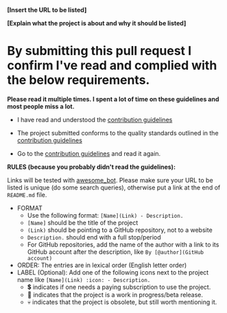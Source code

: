 
<!-- Congrats on creating an Awesome Docker entry! 🎉 -->


<!-- Please fill in the below placeholders -->

**[Insert the URL to be listed]**

**[Explain what the project is about and why it should be listed]**


# By submitting this pull request I confirm I've read and complied with the below requirements.

**Please read it multiple times. I spent a lot of time on these guidelines and most people miss a lot.**

- I have read and understood the [contribution guidelines](https://github.com/veggiemonk/awesome-docker/blob/master/CONTRIBUTING.md)

- The project submitted conforms to the quality standards outlined in the [contribution guidelines](https://github.com/veggiemonk/awesome-docker/blob/master/CONTRIBUTING.md)

- Go to the [contribution guidelines](https://github.com/veggiemonk/awesome-docker/blob/master/CONTRIBUTING.md) and read it again.


**RULES (because you probably didn't read the guidelines):**

Links will be tested with [awesome_bot](https://github.com/dkhamsing/awesome_bot). Please make sure your URL to be listed is unique (do some search queries), otherwise put a link at the end of `README.md` file.
 
- FORMAT
  - Use the following format: `[Name](Link) - Description.`
  - `[Name]` should be the title of the project
  - `(Link)` should be pointing to a GitHub repository, not to a website
  - `Description.` should end with a full stop/period
  - For GitHub repositories, add the name of the author with a link to its GitHub account after the description, like `By [@author](GitHub account)`
- ORDER: The entries are in lexical order (English letter order) 
- LABEL (Optional): Add one of the following icons next to the project name like ```[Name](Link) :icon: - Description.```
  - :heavy_dollar_sign: indicates if one needs a paying subscription to use the project.
  - :construction: indicates that the project is a work in progress/beta release.
  - :skull: indicates that the project is obsolete, but still worth mentioning it.